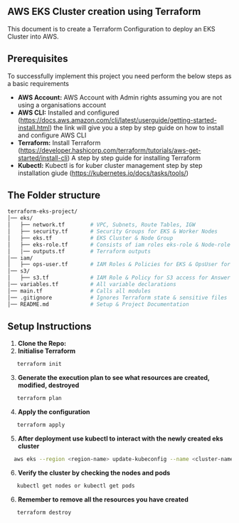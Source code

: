 ## AWS EKS Cluster creation using Terraform
This document is to create a Terraform Configuration to deploy an 
EKS Cluster into AWS.
## Prerequisites
To successfully implement this project you need perform the below steps as a basic requirements

- **AWS Account:** AWS Account with Admin rights assuming you are not using a organisations account
- **AWS CLI:** Installed and configured (https://docs.aws.amazon.com/cli/latest/userguide/getting-started-install.html)
the link will give you a step by step guide on how to install and configure AWS CLI
- **Terraform:** Install Terraform (https://developer.hashicorp.com/terraform/tutorials/aws-get-started/install-cli)
A step by step guide for installing Terraform
- **Kubectl:** Kubectl is for kuber cluster management step by step installation giude (https://kubernetes.io/docs/tasks/tools/)

## The Folder structure
```bash
terraform-eks-project/
│── eks/                 
│   ├── network.tf        # VPC, Subnets, Route Tables, IGW
│   ├── security.tf       # Security Groups for EKS & Worker Nodes
│   ├── eks.tf            # EKS Cluster & Node Group
│   ├── eks-role.tf       # Consists of iam roles eks-role & Node-role
│   │── outputs.tf        # Terraform outputs
│── iam/                 
│   ├── ops-user.tf       # IAM Roles & Policies for EKS & OpsUser for Answer 1.B
│── s3/                  
│   ├── s3.tf             # IAM Role & Policy for S3 access for Answer 1.C  
│── variables.tf          # All variable declarations
│── main.tf               # Calls all modules
│── .gitignore            # Ignores Terraform state & sensitive files
│── README.md             # Setup & Project Documentation
```
## Setup Instructions 

1. **Clone the Repo:**
2. **Initialise Terraform**
```bash
   terraform init
```
3. **Generate the execution plan to see what resources are created, modified, destroyed**
```bash
   terraform plan
```
4. **Apply the configuration**
```bash
   terraform apply
```
5. **After deployment use kubectl to interact with the newly created eks cluster**
```bash
  aws eks --region <region-name> update-kubeconfig --name <cluster-name>
```
6. **Verify the cluster by checking the nodes and pods**
```bash
   kubectl get nodes or kubectl get pods
```
6. **Remember to remove all the resources you have created**
```bash
   terraform destroy
```

